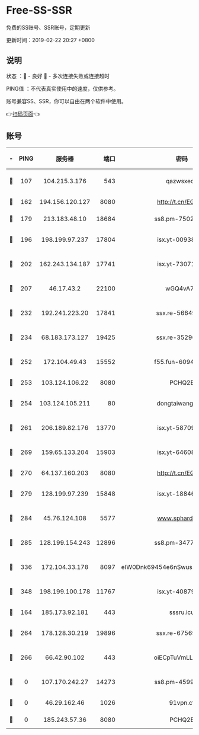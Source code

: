 # Free-SS-SSR

免费的SS账号、SSR账号，定期更新

更新时间：2019-02-22 20:27 +0800

## 说明

状态     ：🙂 - 良好 🙁 - 多次连接失败或连接超时

PING值   ：不代表真实使用中的速度，仅供参考。

账号兼容SS、SSR，你可以自由在两个软件中使用。

👉[扫码页面](https://liesauer.github.io/free-ss-ssr.github.io/)👈

## 账号

|-|PING|服务器|端口|密码|加密方式|区域|
|:----:|:----:|:-----:|-----:|:----:|:----:|:----:|
|🙂|107|104.215.3.176|543|qazwsxedc|aes-256-gcm|JP|
|🙂|162|194.156.120.127|8080|http://t.cn/EGJIyrl|rc4-md5|RU|
|🙂|179|213.183.48.10|18684|ss8.pm-75023090|rc4-md5|RU|
|🙂|196|198.199.97.237|17804|isx.yt-00938684|aes-256-cfb|US|
|🙂|202|162.243.134.187|17741|isx.yt-73071395|aes-256-cfb|US|
|🙂|207|46.17.43.2|22100|wGQ4vA7D|aes-256-gcm|RU|
|🙂|232|192.241.223.20|17841|ssx.re-56649667|aes-256-cfb|US|
|🙂|234|68.183.173.127|19425|ssx.re-35296250|aes-256-cfb|US|
|🙂|252|172.104.49.43|15552|f55.fun-60946179|aes-256-cfb|SG|
|🙂|253|103.124.106.22|8080|PCHQ2E|rc4-md5|CN|
|🙂|254|103.124.105.211|80|dongtaiwang.com|aes-256-cfb|US|
|🙂|261|206.189.82.176|13770|isx.yt-58709121|aes-256-cfb|SG|
|🙂|269|159.65.133.204|15903|isx.yt-64608390|aes-256-cfb|SG|
|🙂|270|64.137.160.203|8080|http://t.cn/EGJIyrl|rc4-md5|CA|
|🙂|279|128.199.97.239|15848|isx.yt-18846898|aes-256-cfb|SG|
|🙂|284|45.76.124.108|5577|www.sphard.com|aes-256-cfb|AU|
|🙂|285|128.199.154.243|12896|ss8.pm-34775520|aes-256-cfb|SG|
|🙂|336|172.104.33.178|8097|eIW0Dnk69454e6nSwuspv9DmS201tQ0D|aes-256-cfb|SG|
|🙂|348|198.199.100.178|11767|isx.yt-40879146|aes-256-cfb|US|
|🙂|164|185.173.92.181|443|sssru.icu|rc4-md5|RU|
|🙂|264|178.128.30.219|19896|ssx.re-67569628|aes-256-cfb|SG|
|🙁|266|66.42.90.102|443|oiECpTuVmLLxk4Ts|aes-256-cfb|US|
|🙁|0|107.170.242.27|14273|ss8.pm-45999497|aes-256-cfb|US|
|🙁|0|46.29.162.46|1026|91vpn.cf|rc4-md5|RU|
|🙁|0|185.243.57.36|8080|PCHQ2E|rc4-md5|US|
